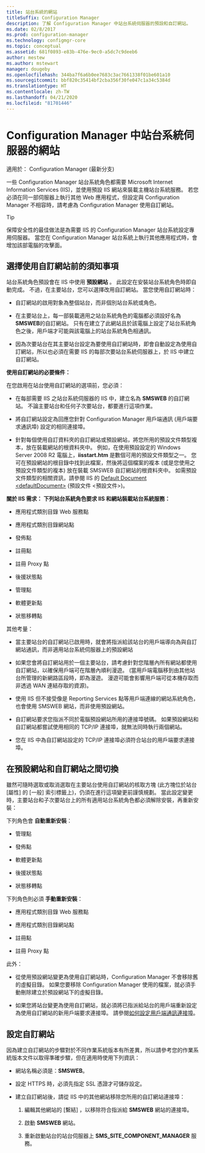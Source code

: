 ```yaml
---
title: 站台系統的網站
titleSuffix: Configuration Manager
description: 了解 Configuration Manager 中站台系統伺服器的預設和自訂網站。
ms.date: 02/8/2017
ms.prod: configuration-manager
ms.technology: configmgr-core
ms.topic: conceptual
ms.assetid: 681f0893-e83b-476e-9ec0-a5dc7c9deeb6
author: mestew
ms.author: mstewart
manager: dougeby
ms.openlocfilehash: 344ba7f6a6b0ee7683c3ac7661338f01be601a10
ms.sourcegitcommit: bbf820c35414bf2cba356f30fe047c1a34c5384d
ms.translationtype: HT
ms.contentlocale: zh-TW
ms.lasthandoff: 04/21/2020
ms.locfileid: "81701446"
---
```

# <a name="websites-for-site-system-servers-in-configuration-manager"></a>Configuration Manager 中站台系統伺服器的網站

適用於：  Configuration Manager (最新分支)

一些 Configuration Manager 站台系統角色都需要 Microsoft Internet Information Services (IIS)，並使用預設 IIS 網站來裝載主機站台系統服務。 若您必須在同一部伺服器上執行其他 Web 應用程式，但設定與 Configuration Manager 不相容時，請考慮為 Configuration Manager 使用自訂網站。  

> [!TIP]  
>  保障安全性的最佳做法是為需要 IIS 的 Configuration Manager 站台系統設定專用伺服器。 當您在 Configuration Manager 站台系統上執行其他應用程式時，會增加該部電腦的攻擊面。  




##  <a name="what-to-know-before-choosing-to-use-custom-websites"></a><a name="BKMK_What2Know"></a> 選擇使用自訂網站前的須知事項  
 站台系統角色預設會在 IIS 中使用 **預設網站** 。 此設定在安裝站台系統角色時即自動完成。 不過，在主要站台，您可以選擇改用自訂網站。 當您使用自訂網站時：  

-   自訂網站的啟用對象為整個站台，而非個別站台系統或角色。  

-   在主要站台上，每一部裝載適用之站台系統角色的電腦都必須設好名為 **SMSWEB**的自訂網站。 只有在建立了此網站且於該電腦上設定了站台系統角色之後，用戶端才可能與該電腦上的站台系統角色相通訊。  

-   因為次要站台在其主要站台設定為要使用自訂網站時，即會自動設定為使用自訂網站，所以也必須在需要 IIS 的每部次要站台系統伺服器上，於 IIS 中建立自訂網站。  


  **使用自訂網站的必要條件：**  

 在您啟用在站台使用自訂網站的選項前，您必須：  

-   在每部需要 IIS 之站台系統伺服器的 IIS 中，建立名為 **SMSWEB** 的自訂網站。 不論主要站台和任何子次要站台，都要進行這項作業。  

-   將自訂網站設定為回應您針對 Configuration Manager 用戶端通訊 (用戶端要求通訊埠) 設定的相同連接埠。  

-   針對每個使用自訂資料夾的自訂網站或預設網站，將您所用的預設文件類型複本，放在裝載網站的根資料夾中。 例如，在使用預設設定的 Windows Server 2008 R2 電腦上，**iisstart.htm** 是數個可用的預設文件類型之一。 您可在預設網站的根目錄中找到此檔案，然後將這個檔案的複本 (或是您使用之預設文件類型的複本) 放在裝載 SMSWEB 自訂網站的根資料夾中。 如需預設文件類型的相關資訊，請參閱 IIS 的 [Default Document &lt;defaultDocument\>](https://www.iis.net/configreference/system.webserver/defaultdocument) (預設文件 <預設文件>)。  

**關於 IIS 需求：** 
**下列站台系統角色要求 IIS 和網站裝載站台系統服務：**  

-   應用程式類別目錄 Web 服務點  

-   應用程式類別目錄網站點  

-   發佈點  

-   註冊點  

-   註冊 Proxy 點  

-   後援狀態點  

-   管理點  

-   軟體更新點  

-   狀態移轉點  

其他考量：  

-   當主要站台的自訂網站已啟用時，就會將指派給該站台的用戶端導向為與自訂網站通訊，而非適用站台系統伺服器上的預設網站  

-   如果您會將自訂網站用於一個主要站台，請考慮針對您階層內所有網站都使用自訂網站，以確保用戶端可在階層內順利漫遊。 (當用戶端電腦移到由其他站台所管理的新網路區段時，即為漫遊。 漫遊可能會影響用戶端可從本機存取而非透過 WAN 連結存取的資源)。  

-   使用 IIS 但不接受像是 Reporting Services 點等用戶端連線的網站系統角色，也會使用 SMSWEB 網站，而非使用預設網站。  

-   自訂網站要求您指派不同於電腦預設網站所用的連接埠號碼。 如果預設網站和自訂網站都嘗試使用相同的 TCP/IP 連接埠，就無法同時執行兩個網站。  

-   您在 IIS 中為自訂網站設定的 TCP/IP 連接埠必須符合站台的用戶端要求連接埠。  

## <a name="switch-between-default-and-custom-websites"></a>在預設網站和自訂網站之間切換  
雖然可隨時選取或取消選取在主要站台使用自訂網站的核取方塊 (此方塊位於站台 [屬性] 的 [一般] 索引標籤上)，仍須在進行這項變更前謹慎規劃。 當此設定變更時，主要站台和子次要站台上的所有適用站台系統角色都必須解除安裝，再重新安裝：  

下列角色會 **自動重新安裝**：  

-   管理點  

-   發佈點  

-   軟體更新點  

-   後援狀態點  

-   狀態移轉點  

下列角色則必須 **手動重新安裝**：  

-   應用程式類別目錄 Web 服務點  

-   應用程式類別目錄網站點  

-   註冊點  

-   註冊 Proxy 點  

此外：  

-   從使用預設網站變更為使用自訂網站時，Configuration Manager 不會移除舊的虛擬目錄。 如果您要移除 Configuration Manager 使用的檔案，就必須手動刪除建立於預設網站下的虛擬目錄。  

-   如果您將站台變更為使用自訂網站，就必須將已指派給站台的用戶端重新設定為使用自訂網站的新用戶端要求連接埠。 請參閱[如何設定用戶端通訊連接埠](../../../core/clients/deploy/configure-client-communication-ports.md)。  

## <a name="set-up-custom-websites"></a>設定自訂網站  
因為建立自訂網站的步驟對於不同作業系統版本有所差異，所以請參考您的作業系統版本文件以取得準確步驟，但在適用時使用下列資訊：  

-   網站名稱必須是：**SMSWEB**。  

-   設定 HTTPS 時，必須先指定 SSL 憑證才可儲存設定。  

-   建立自訂網站後，請從 IIS 中的其他網站移除您所用的自訂網站連接埠：  

    1.  編輯其他網站的 [繫結]  ，以移除符合指派給 **SMSWEB** 網站的連接埠。  

    2.  啟動 **SMSWEB** 網站。  

    3.  重新啟動站台的站台伺服器上 **SMS_SITE_COMPONENT_MANAGER** 服務。  
